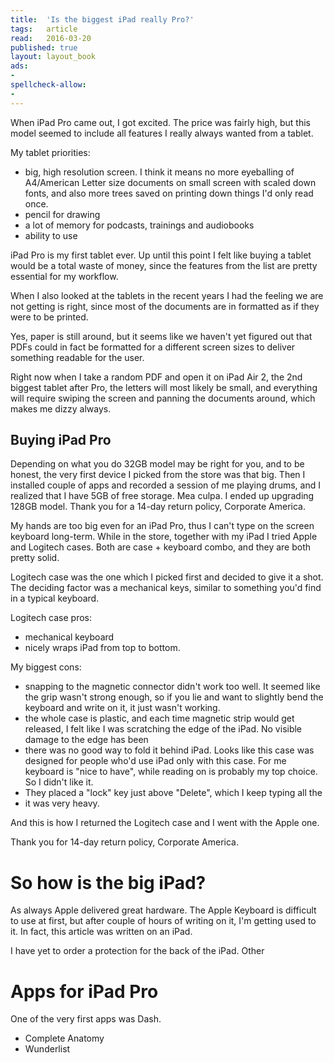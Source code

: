 ```yaml
---
title:	'Is the biggest iPad really Pro?'
tags:	article
read:	2016-03-20
published: true
layout:	layout_book
ads:
- 
spellcheck-allow:
-
---
```


When iPad Pro came out, I got excited. The price was fairly high, but this
model seemed to include all features I really always wanted from a tablet.

My tablet priorities:
- big, high resolution screen. I think it means no more eyeballing of
  A4/American Letter size documents on small screen with scaled down fonts,
  and also more trees saved on printing down things I'd only read once.
- pencil for drawing
- a lot of memory for podcasts, trainings and audiobooks
- ability to use 

iPad Pro is my first tablet ever. Up until this point I felt like buying a
tablet would be a total waste of money, since the features from the list are
pretty essential for my workflow.

When I also looked at the tablets in the recent years I had the feeling we 
are not getting is right, since most of the documents are in formatted as
if they were to be printed.

Yes, paper is still around, but it seems like we haven't yet
figured out that PDFs could in fact be formatted for a different screen
sizes to deliver something readable for the user.

Right now when I take a random PDF and open it on iPad Air  2, the 2nd
biggest tablet after Pro, the letters will most likely be small, and
everything will require swiping the screen and panning the documents around,
which makes me dizzy always.

## Buying iPad Pro

Depending on what you do 32GB model may be right for you, and to be honest,
the very first device I picked from the store was that big. Then I installed
couple of apps and recorded a session of me playing drums, and I realized
that I have 5GB of free storage. Mea culpa. I ended up upgrading 128GB
model. Thank you for a 14-day return policy, Corporate America.

My hands are too big even for an iPad Pro, thus I can't type on the screen
keyboard long-term. While in the store, together with my iPad I tried Apple
and Logitech cases. Both are case + keyboard combo, and they are both pretty
solid.

Logitech case was the one which I picked first and decided to give it a
shot. The deciding factor was a mechanical keys, similar to something you'd
find in a typical keyboard.

Logitech case pros:
- mechanical keyboard
- nicely wraps iPad from top to bottom.

My biggest cons:
- snapping to the magnetic connector didn't work too well. It seemed like
  the grip wasn't strong enough, so if you lie and want to slightly bend the
  keyboard and write on it, it just wasn't working.
- the whole case is plastic, and each time magnetic strip would get
  released, I felt like I was scratching the edge of the iPad. No visible
  damage to the edge has been
- there was no good way to fold it behind iPad. Looks like this case was
  designed for people who'd use iPad only with this case. For me keyboard is
  "nice to have", while reading on is probably my top choice. So I didn't
  like it.
- They placed a "lock" key just above "Delete", which I keep typing all the 
- it was very heavy.

And this is how I returned the Logitech case and I went with the Apple one.

Thank you for 14-day return policy, Corporate America.

# So how is the big iPad?

As always Apple delivered great hardware. The Apple Keyboard is difficult to
use at first, but after couple of hours of writing on it, I'm getting used
to it. In fact, this article was written on an iPad. 

I have yet to order a protection for the back of the iPad. Other

# Apps for iPad Pro

One of the very first apps was Dash.
- Complete Anatomy
- Wunderlist

